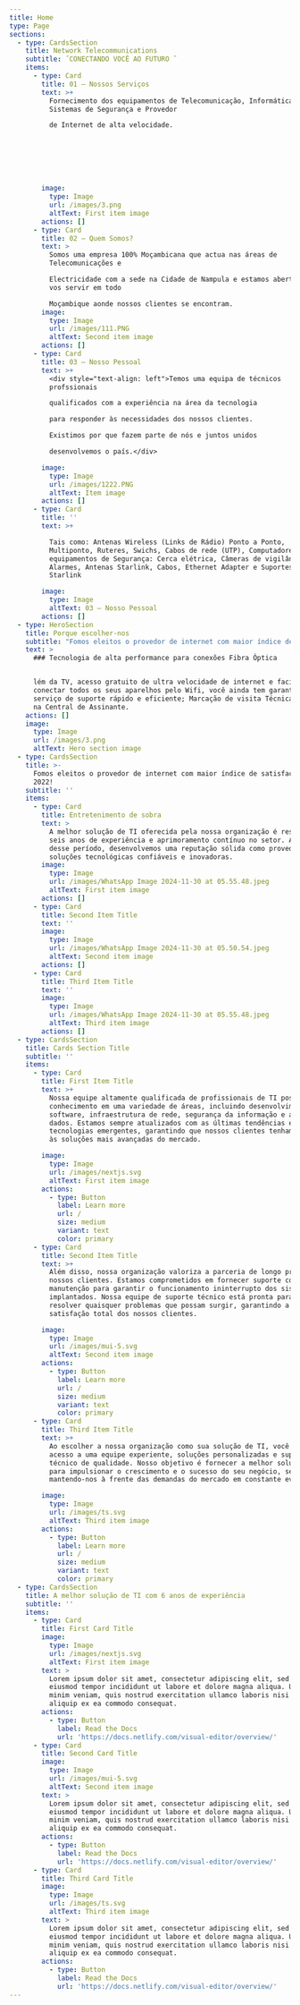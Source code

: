 ```yaml
---
title: Home
type: Page
sections:
  - type: CardsSection
    title: Network Telecommunications
    subtitle: ̋ CONECTANDO VOCÊ AO FUTURO ̏
    items:
      - type: Card
        title: 01 – Nossos Serviços
        text: >+
          Fornecimento dos equipamentos de Telecomunicação, Informática,
          Sistemas de Segurança e Provedor

          de Internet de alta velocidade.







        image:
          type: Image
          url: /images/3.png
          altText: First item image
        actions: []
      - type: Card
        title: 02 – Quem Somos?
        text: >
          Somos uma empresa 100% Moçambicana que actua nas áreas de
          Telecomunicações e

          Electricidade com a sede na Cidade de Nampula e estamos abertos para
          vos servir em todo

          Moçambique aonde nossos clientes se encontram.
        image:
          type: Image
          url: /images/111.PNG
          altText: Second item image
        actions: []
      - type: Card
        title: 03 – Nosso Pessoal
        text: >+
          <div style="text-align: left">Temos uma equipa de técnicos
          profssionais

          qualificados com a experiência na área da tecnologia

          para responder às necessidades dos nossos clientes.

          Existimos por que fazem parte de nós e juntos unidos

          desenvolvemos o país.</div>

        image:
          type: Image
          url: /images/1222.PNG
          altText: Item image
        actions: []
      - type: Card
        title: ''
        text: >+

          Tais como: Antenas Wireless (Links de Rádio) Ponto a Ponto,
          Multiponto, Ruteres, Swichs, Cabos de rede (UTP), Computadores,
          equipamentos de Segurança: Cerca elétrica, Câmeras de vigilância e
          Alarmes, Antenas Starlink, Cabos, Ethernet Adapter e Suportes para
          Starlink

        image:
          type: Image
          altText: 03 – Nosso Pessoal
        actions: []
  - type: HeroSection
    title: Porque escolher-nos
    subtitle: "Fomos eleitos o provedor de internet com maior índice de satisfação de 2006!\_ \_ \_ \_ \_ \_ \_ \_ \_ \_ \_ \_ \_ \_ \_ \_ \_ \_ \_ \_ \_ \_ \_ \_ \_ \_ \_ \_ \_ Estamos aqui para fazer seu negócio crescer exponencialmente"
    text: >
      ### Tecnologia de alta performance para conexões Fibra Óptica


      lém da TV, acesso gratuito de ultra velocidade de internet e facilidade em
      conectar todos os seus aparelhos pelo Wifi, você ainda tem garantido um
      serviço de suporte rápido e eficiente; Marcação de visita Técnica direto
      na Central de Assinante.
    actions: []
    image:
      type: Image
      url: /images/3.png
      altText: Hero section image
  - type: CardsSection
    title: >-
      Fomos eleitos o provedor de internet com maior índice de satisfação de
      2022!
    subtitle: ''
    items:
      - type: Card
        title: Entretenimento de sobra
        text: >
          A melhor solução de TI oferecida pela nossa organização é resultado de
          seis anos de experiência e aprimoramento contínuo no setor. Ao longo
          desse período, desenvolvemos uma reputação sólida como provedores de
          soluções tecnológicas confiáveis e inovadoras.
        image:
          type: Image
          url: /images/WhatsApp Image 2024-11-30 at 05.55.48.jpeg
          altText: First item image
        actions: []
      - type: Card
        title: Second Item Title
        text: ''
        image:
          type: Image
          url: /images/WhatsApp Image 2024-11-30 at 05.50.54.jpeg
          altText: Second item image
        actions: []
      - type: Card
        title: Third Item Title
        text: ''
        image:
          type: Image
          url: /images/WhatsApp Image 2024-11-30 at 05.55.48.jpeg
          altText: Third item image
        actions: []
  - type: CardsSection
    title: Cards Section Title
    subtitle: ''
    items:
      - type: Card
        title: First Item Title
        text: >+
          Nossa equipe altamente qualificada de profissionais de TI possui amplo
          conhecimento em uma variedade de áreas, incluindo desenvolvimento de
          software, infraestrutura de rede, segurança da informação e análise de
          dados. Estamos sempre atualizados com as últimas tendências e
          tecnologias emergentes, garantindo que nossos clientes tenham acesso
          às soluções mais avançadas do mercado.

        image:
          type: Image
          url: /images/nextjs.svg
          altText: First item image
        actions:
          - type: Button
            label: Learn more
            url: /
            size: medium
            variant: text
            color: primary
      - type: Card
        title: Second Item Title
        text: >+
          Além disso, nossa organização valoriza a parceria de longo prazo com
          nossos clientes. Estamos comprometidos em fornecer suporte contínuo e
          manutenção para garantir o funcionamento ininterrupto dos sistemas
          implantados. Nossa equipe de suporte técnico está pronta para ajudar e
          resolver quaisquer problemas que possam surgir, garantindo a
          satisfação total dos nossos clientes.

        image:
          type: Image
          url: /images/mui-5.svg
          altText: Second item image
        actions:
          - type: Button
            label: Learn more
            url: /
            size: medium
            variant: text
            color: primary
      - type: Card
        title: Third Item Title
        text: >+
          Ao escolher a nossa organização como sua solução de TI, você terá
          acesso a uma equipe experiente, soluções personalizadas e suporte
          técnico de qualidade. Nosso objetivo é fornecer a melhor solução de TI
          para impulsionar o crescimento e o sucesso do seu negócio, sempre
          mantendo-nos à frente das demandas do mercado em constante evolução.

        image:
          type: Image
          url: /images/ts.svg
          altText: Third item image
        actions:
          - type: Button
            label: Learn more
            url: /
            size: medium
            variant: text
            color: primary
  - type: CardsSection
    title: A melhor solução de TI com 6 anos de experiência
    subtitle: ''
    items:
      - type: Card
        title: First Card Title
        image:
          type: Image
          url: /images/nextjs.svg
          altText: First item image
        text: >
          Lorem ipsum dolor sit amet, consectetur adipiscing elit, sed do
          eiusmod tempor incididunt ut labore et dolore magna aliqua. Ut enim ad
          minim veniam, quis nostrud exercitation ullamco laboris nisi ut
          aliquip ex ea commodo consequat.
        actions:
          - type: Button
            label: Read the Docs
            url: 'https://docs.netlify.com/visual-editor/overview/'
      - type: Card
        title: Second Card Title
        image:
          type: Image
          url: /images/mui-5.svg
          altText: Second item image
        text: >
          Lorem ipsum dolor sit amet, consectetur adipiscing elit, sed do
          eiusmod tempor incididunt ut labore et dolore magna aliqua. Ut enim ad
          minim veniam, quis nostrud exercitation ullamco laboris nisi ut
          aliquip ex ea commodo consequat.
        actions:
          - type: Button
            label: Read the Docs
            url: 'https://docs.netlify.com/visual-editor/overview/'
      - type: Card
        title: Third Card Title
        image:
          type: Image
          url: /images/ts.svg
          altText: Third item image
        text: >
          Lorem ipsum dolor sit amet, consectetur adipiscing elit, sed do
          eiusmod tempor incididunt ut labore et dolore magna aliqua. Ut enim ad
          minim veniam, quis nostrud exercitation ullamco laboris nisi ut
          aliquip ex ea commodo consequat.
        actions:
          - type: Button
            label: Read the Docs
            url: 'https://docs.netlify.com/visual-editor/overview/'
---
```

